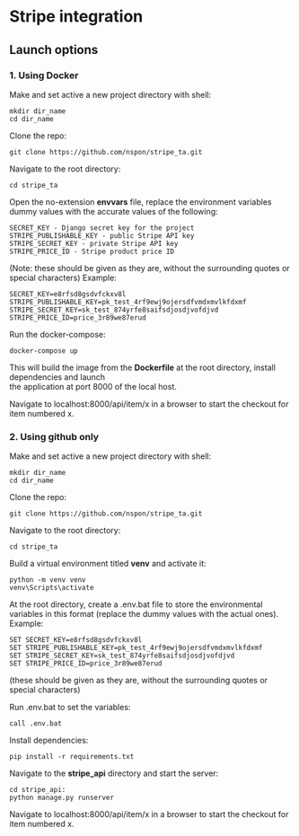 
# Stripe integration

## Launch options

### 1. Using Docker
Make and set active a new project directory with shell:

    mkdir dir_name
    cd dir_name

Clone the repo:

    git clone https://github.com/nspon/stripe_ta.git

Navigate to the root directory:

    cd stripe_ta

Open the no-extension **envvars** file, replace the environment variables dummy values
 with the accurate values of the following:
    
    SECRET_KEY - Django secret key for the project
    STRIPE_PUBLISHABLE_KEY - public Stripe API key
    STRIPE_SECRET_KEY - private Stripe API key
    STRIPE_PRICE_ID - Stripe product price ID

(Note: these should be given as they are, without the surrounding quotes or special characters)
Example: 

    SECRET_KEY=e8rfsd8gsdvfckxv8l
    STRIPE_PUBLISHABLE_KEY=pk_test_4rf9ewj9ojersdfvmdxmvlkfdxmf
    STRIPE_SECRET_KEY=sk_test_874yrfe8saifsdjosdjvofdjvd
    STRIPE_PRICE_ID=price_3r89we87erud

Run the docker-compose:

    docker-compose up

This will build the image from the **Dockerfile** at the root directory, install dependencies and launch \
the application at port 8000 of the local host.

Navigate to localhost:8000/api/item/x in a browser to start the checkout for item numbered x.

### 2. Using github only

Make and set active a new project directory with shell:

    mkdir dir_name
    cd dir_name

Clone the repo:

    git clone https://github.com/nspon/stripe_ta.git

Navigate to the root directory:

    cd stripe_ta

Build a virtual environment titled **venv** and activate it:

    python -m venv venv
    venv\Scripts\activate

At the root directory, create a .env.bat file to store the environmental variables in this format
(replace the dummy values with the actual ones). Example:

    SET SECRET_KEY=e8rfsd8gsdvfckxv8l
    SET STRIPE_PUBLISHABLE_KEY=pk_test_4rf9ewj9ojersdfvmdxmvlkfdxmf
    SET STRIPE_SECRET_KEY=sk_test_874yrfe8saifsdjosdjvofdjvd
    SET STRIPE_PRICE_ID=price_3r89we87erud

(these should be given as they are, without the surrounding quotes or special characters)

Run .env.bat to set the variables:

    call .env.bat

Install dependencies:

    pip install -r requirements.txt

Navigate to the **stripe_api** directory and start the server:

    cd stripe_api: 
    python manage.py runserver

Navigate to localhost:8000/api/item/x in a browser to start the checkout for item numbered x.
